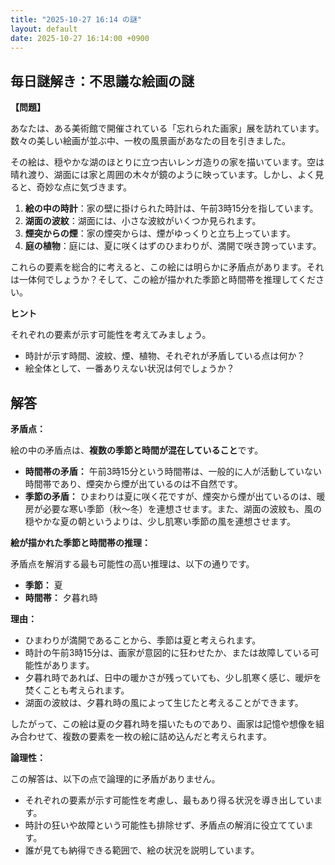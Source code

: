 ```yaml
---
title: "2025-10-27 16:14 の謎"
layout: default
date: 2025-10-27 16:14:00 +0900
---
```

## 毎日謎解き：不思議な絵画の謎

**【問題】**

あなたは、ある美術館で開催されている「忘れられた画家」展を訪れています。数々の美しい絵画が並ぶ中、一枚の風景画があなたの目を引きました。

その絵は、穏やかな湖のほとりに立つ古いレンガ造りの家を描いています。空は晴れ渡り、湖面には家と周囲の木々が鏡のように映っています。しかし、よく見ると、奇妙な点に気づきます。

1.  **絵の中の時計**：家の壁に掛けられた時計は、午前3時15分を指しています。
2.  **湖面の波紋**：湖面には、小さな波紋がいくつか見られます。
3.  **煙突からの煙**：家の煙突からは、煙がゆっくりと立ち上っています。
4.  **庭の植物**：庭には、夏に咲くはずのひまわりが、満開で咲き誇っています。

これらの要素を総合的に考えると、この絵には明らかに矛盾点があります。それは一体何でしょうか？そして、この絵が描かれた季節と時間帯を推理してください。

**ヒント**

それぞれの要素が示す可能性を考えてみましょう。
*   時計が示す時間、波紋、煙、植物、それぞれが矛盾している点は何か？
*   絵全体として、一番ありえない状況は何でしょうか？

## 解答

**矛盾点：**

絵の中の矛盾点は、**複数の季節と時間が混在していること**です。

*   **時間帯の矛盾：** 午前3時15分という時間帯は、一般的に人が活動していない時間帯であり、煙突から煙が出ているのは不自然です。
*   **季節の矛盾：** ひまわりは夏に咲く花ですが、煙突から煙が出ているのは、暖房が必要な寒い季節（秋～冬）を連想させます。また、湖面の波紋も、風の穏やかな夏の朝というよりは、少し肌寒い季節の風を連想させます。

**絵が描かれた季節と時間帯の推理：**

矛盾点を解消する最も可能性の高い推理は、以下の通りです。

*   **季節：** 夏
*   **時間帯：** 夕暮れ時

**理由：**

*   ひまわりが満開であることから、季節は夏と考えられます。
*   時計の午前3時15分は、画家が意図的に狂わせたか、または故障している可能性があります。
*   夕暮れ時であれば、日中の暖かさが残っていても、少し肌寒く感じ、暖炉を焚くことも考えられます。
*   湖面の波紋は、夕暮れ時の風によって生じたと考えることができます。

したがって、この絵は夏の夕暮れ時を描いたものであり、画家は記憶や想像を組み合わせて、複数の要素を一枚の絵に詰め込んだと考えられます。

**論理性：**

この解答は、以下の点で論理的に矛盾がありません。

*   それぞれの要素が示す可能性を考慮し、最もあり得る状況を導き出しています。
*   時計の狂いや故障という可能性も排除せず、矛盾点の解消に役立てています。
*   誰が見ても納得できる範囲で、絵の状況を説明しています。
